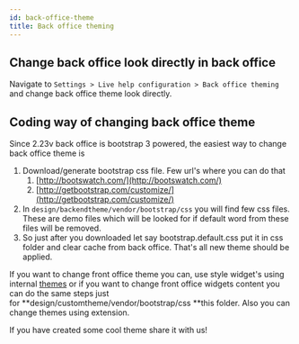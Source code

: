 ```yaml
---
id: back-office-theme
title: Back office theming
---
```


## Change back office look directly in back office

Navigate to `Settings > Live help configuration > Back office theming` and change back office theme look directly.

## Coding way of changing back office theme

Since 2.23v back office is bootstrap 3 powered, the easiest way to change back office theme is

1.  Download/generate bootstrap css file. Few url's where you can do that
    1.  [http://bootswatch.com/](http://bootswatch.com/)
    2.  [http://getbootstrap.com/customize/](http://getbootstrap.com/customize/)
2.  In `design/backendtheme/vendor/bootstrap/css` you will find few css files. These are demo files which will be looked for if default word from these files will be removed.
3.  So just after you downloaded let say bootstrap.default.css put it in css folder and clear cache from back office. That's all new theme should be applied.

If you want to change front office theme you can, use style widget's using internal [themes](theme.md) or if you want to change front office widgets content you can do the same steps just for **design/customtheme/vendor/bootstrap/css **this folder. Also you can change themes using extension.

If you have created some cool theme share it with us!